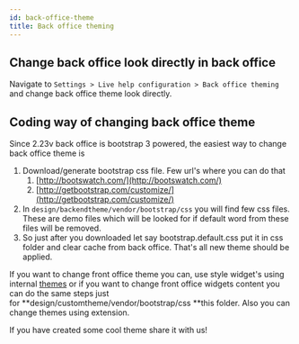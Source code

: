 ```yaml
---
id: back-office-theme
title: Back office theming
---
```


## Change back office look directly in back office

Navigate to `Settings > Live help configuration > Back office theming` and change back office theme look directly.

## Coding way of changing back office theme

Since 2.23v back office is bootstrap 3 powered, the easiest way to change back office theme is

1.  Download/generate bootstrap css file. Few url's where you can do that
    1.  [http://bootswatch.com/](http://bootswatch.com/)
    2.  [http://getbootstrap.com/customize/](http://getbootstrap.com/customize/)
2.  In `design/backendtheme/vendor/bootstrap/css` you will find few css files. These are demo files which will be looked for if default word from these files will be removed.
3.  So just after you downloaded let say bootstrap.default.css put it in css folder and clear cache from back office. That's all new theme should be applied.

If you want to change front office theme you can, use style widget's using internal [themes](theme.md) or if you want to change front office widgets content you can do the same steps just for **design/customtheme/vendor/bootstrap/css **this folder. Also you can change themes using extension.

If you have created some cool theme share it with us!